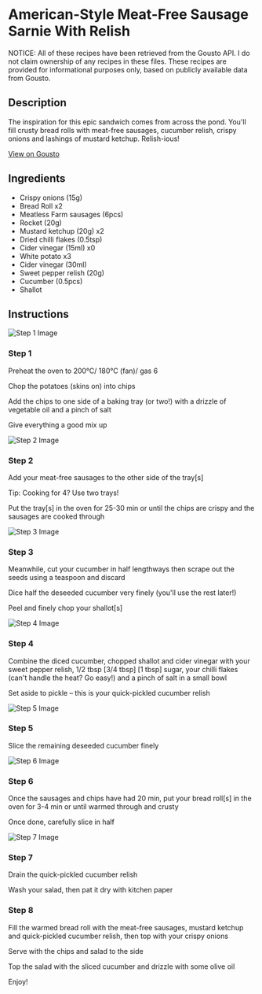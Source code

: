 # American-Style Meat-Free Sausage Sarnie With Relish

NOTICE: All of these recipes have been retrieved from the Gousto API. I do not claim ownership of any recipes in these files. These recipes are provided for informational purposes only, based on publicly available data from Gousto.

## Description

The inspiration for this epic sandwich comes from across the pond. You'll fill crusty bread rolls with meat-free sausages, cucumber relish, crispy onions and lashings of mustard ketchup. Relish-ious!

[View on Gousto](https://www.gousto.co.uk/recipes/cookbook/american-meat-free-sausage-sarnie-pickled-cucumber-relish)

## Ingredients

- Crispy onions (15g)
- Bread Roll x2
- Meatless Farm sausages (6pcs)
- Rocket (20g)
- Mustard ketchup (20g) x2
- Dried chilli flakes (0.5tsp)
- Cider vinegar (15ml) x0
- White potato x3
- Cider vinegar (30ml)
- Sweet pepper relish (20g)
- Cucumber (0.5pcs)
- Shallot

## Instructions

![Step 1 Image](https://production-media.gousto.co.uk/cms/recipe-step-image/step-1-1621250586844-x200.jpg)

### Step 1

Preheat the oven to 200°C/ 180°C (fan)/ gas 6

Chop the potatoes (skins on) into chips

Add the chips to one side of a baking tray (or two!) with a drizzle of vegetable oil and a pinch of salt

Give everything a good mix up

![Step 2 Image](https://production-media.gousto.co.uk/cms/recipe-step-image/step-2-1621250601397-x200.jpg)

### Step 2

Add your meat-free sausages to the other side of the tray[s]

Tip: Cooking for 4? Use two trays!

Put the tray[s] in the oven for 25-30 min or until the chips are crispy and the sausages are cooked through

![Step 3 Image](https://production-media.gousto.co.uk/cms/recipe-step-image/step-3-1621250617194-x200.jpg)

### Step 3

Meanwhile, cut your cucumber in half lengthways then scrape out the seeds using a teaspoon and discard

Dice half the deseeded cucumber very finely (you'll use the rest later!)

Peel and finely chop your shallot[s]

![Step 4 Image](https://production-media.gousto.co.uk/cms/recipe-step-image/step-4-1621250629520-x200.jpg)

### Step 4

Combine the diced cucumber, chopped shallot and cider vinegar with your sweet pepper relish, 1/2 tbsp <span class="text-purple">[3/4 tbsp]</span> <span class="text-danger">[1 tbsp]</span> sugar, your chilli flakes (can't handle the heat? Go easy!) and a pinch of salt in a small bowl

Set aside to pickle – this is your quick-pickled cucumber relish

![Step 5 Image](https://production-media.gousto.co.uk/cms/recipe-step-image/step-5-1621250635144-x200.jpg)

### Step 5

Slice the remaining deseeded cucumber finely

![Step 6 Image](https://production-media.gousto.co.uk/cms/recipe-step-image/step-6-1621250641842-x200.jpg)

### Step 6

Once the sausages and chips have had 20 min, put your bread roll[s] in the oven for 3-4 min or until warmed through and crusty

Once done, carefully slice in half

![Step 7 Image](https://production-media.gousto.co.uk/cms/recipe-step-image/step-7-1621250646169-x200.jpg)

### Step 7

Drain the quick-pickled cucumber relish

Wash your salad, then pat it dry with kitchen paper

### Step 8

Fill the warmed bread roll with the meat-free sausages, mustard ketchup and quick-pickled cucumber relish, then top with your crispy onions

Serve with the chips and salad to the side

Top the salad with the sliced cucumber and drizzle with some olive oil

Enjoy!

